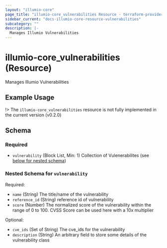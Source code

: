 ```yaml
---
layout: "illumio-core"
page_title: "illumio-core_vulnerabilities Resource - terraform-provider-illumio-core"
sidebar_current: "docs-illumio-core-resource-vulnerabilities"
subcategory: ""
description: |-
  Manages Illumio Vulnerabilities
---
```


# illumio-core_vulnerabilities (Resource)

Manages Illumio Vulnerabilities

Example Usage
------------

!> The `illumio-core_vulnerabilities` resource is not fully implemented in the current version (v0.2.0)

## Schema

### Required

- `vulnerability` (Block List, Min: 1) Collection of Vulenerabilites (see [below for nested schema](#nestedblock--vulnerability))

<a id="nestedblock--vulnerability"></a>
### Nested Schema for `vulnerability`

Required:

- `name` (String) The title/name of the vulnerability
- `reference_id` (String) reference id of vulnerability
- `score` (Number) The normalized score of the vulnerability within the range of 0 to 100. CVSS Score can be used here with a 10x multiplier

Optional:

- `cve_ids` (Set of String) The cve_ids for the vulnerability
- `description` (String) An arbitrary field to store some details of the vulnerability class
